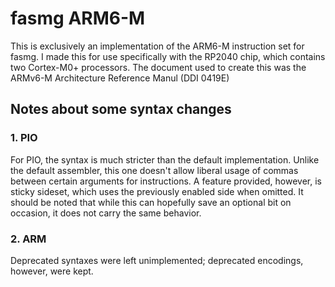 # fasmg ARM6-M
This is exclusively an implementation of the ARM6-M instruction set for fasmg. I made this for use specifically with the RP2040 chip, which contains two Cortex-M0+ processors.
The document used to create this was the ARMv6-M Architecture Reference Manul (DDI 0419E)

## Notes about some syntax changes
### 1. PIO
For PIO, the syntax is much stricter than the default implementation. Unlike the default assembler, this one doesn't allow liberal usage of commas between certain arguments for instructions. A feature provided, however, is sticky sideset, which uses the previously enabled side when omitted. It should be noted that while this can hopefully save an optional bit on occasion, it does not carry the same behavior.
### 2. ARM
Deprecated syntaxes were left unimplemented; deprecated encodings, however, were kept.

